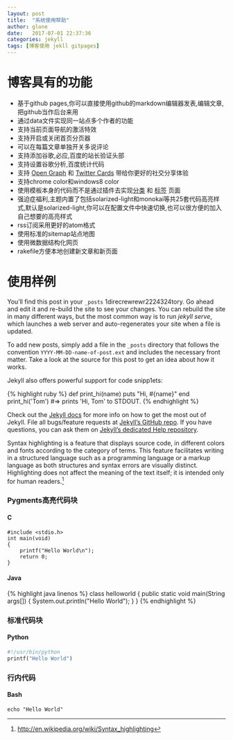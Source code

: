```yaml
---
layout: post
title:  "系统使用帮助"
author: glone
date:   2017-07-01 22:37:36
categories: jekyll
tags: [博客使用 jekll gitpages]
---
```


# 博客具有的功能
* 基于github pages,你可以直接使用github的markdown编辑器发表,编辑文章,把github当作后台来用
* 通过data文件实现同一站点多个作者的功能
* 支持当前页面导航的激活特效
* 支持开启或关闭首页分页器
* 可以在每篇文章单独开关多说评论
* 支持添加谷歌,必应,百度的站长验证头部
* 支持设置谷歌分析,百度统计代码
* 支持 [Open Graph](https://developers.facebook.com/docs/opengraph/) 和 [Twitter Cards](https://dev.twitter.com/docs/cards) 带给你更好的社交分享体验
* 支持chrome color和windows8 color
* 使用模板本身的代码而不是通过插件去实现[分类](http://blog.ibrother.me/jekyll-theme-ey/categories/) 和 [标签](http://blog.ibrother.me/jekyll-theme-ey/tags/) 页面
* 强迫症福利,主题内置了包括solarized-light和monokai等共25套代码高亮样式,默认是solarized-light,你可以在配置文件中快速切换,也可以很方便的加入自己想要的高亮样式
* rss订阅采用更好的atom格式
* 使用标准的sitemap站点地图
* 使用微数据结构化网页
* rakefile方便本地创建新文章和新页面

# 使用样例

You’ll find this post in your ```_posts``` 1direcrewrewr2224324tory. Go ahead and edit it and re-build the site to see your changes. You can rebuild the site in many different ways, but the most common way is to run *jekyll serve*, which launches a web server and auto-regenerates your site when a file is updated.
<!--more-->

To add new posts, simply add a file in the ```_posts``` directory that follows the convention `YYYY-MM-DD-name-of-post.ext` and includes the necessary front matter. Take a look at the source for this post to get an idea about how it works.

Jekyll also offers powerful support for code snipp1ets:

{% highlight ruby %}
def print_hi(name)
  puts "Hi, #{name}"
end
print_hi('Tom')
#=> prints 'Hi, Tom' to STDOUT.
{% endhighlight %}

Check out the [Jekyll docs][jekyll] for more info on how to get the most out of Jekyll. File all bugs/feature requests at [Jekyll’s GitHub repo][jekyll-gh]. If you have questions, you can ask them on [Jekyll’s dedicated Help repository][jekyll-help].

[jekyll]:      http://jekyllrb.com
[jekyll-gh]:   https://github.com/jekyll/jekyll
[jekyll-help]: https://github.com/jekyll/jekyll-help


Syntax highlighting is a feature that displays source code, in different colors and fonts according to the category of terms. This feature facilitates writing in a structured language such as a programming language or a markup language as both structures and syntax errors are visually distinct. Highlighting does not affect the meaning of the text itself; it is intended only for human readers.[^1]
<!--more-->

[^1]: <http://en.wikipedia.org/wiki/Syntax_highlighting>

### Pygments高亮代码块

#### C

```
#include <stdio.h>
int main(void)
{
    printf("Hello World\n");
    return 0;
}
```

#### Java

{% highlight java linenos %}
class helloworld
{
    public static void main(String args[])
    {
        System.out.println("Hello World");
    }
}
{% endhighlight %}

### 标准代码块

#### Python

~~~ python
#!/usr/bin/python
printf("Hello World")
~~~

### 行内代码

#### Bash

`echo "Hello World"`

